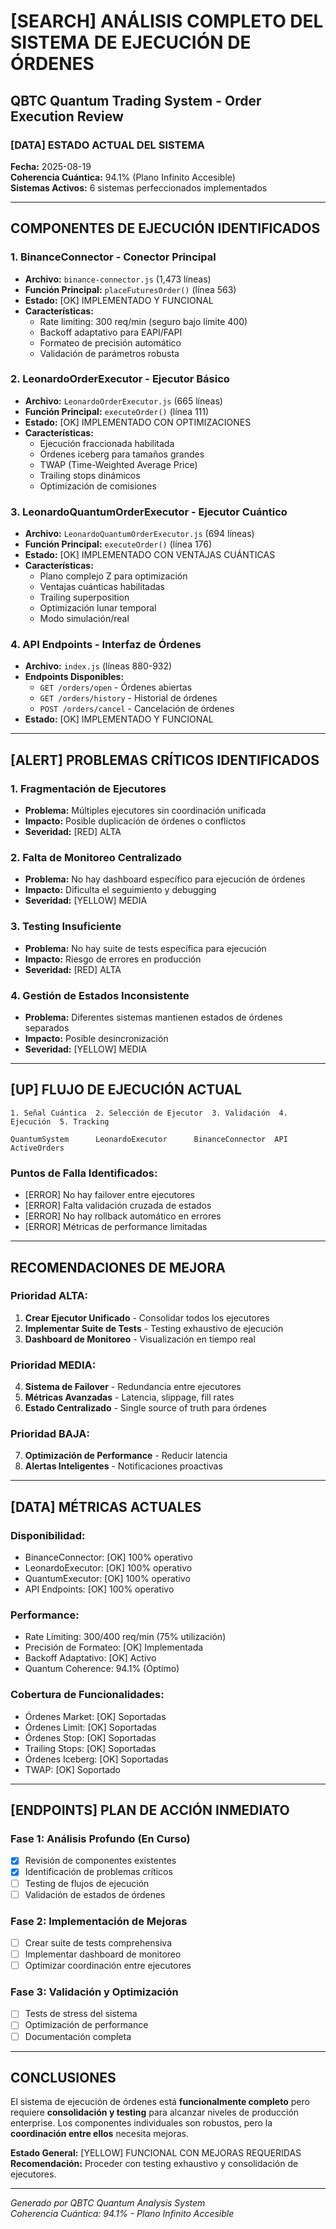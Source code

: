 # [SEARCH] ANÁLISIS COMPLETO DEL SISTEMA DE EJECUCIÓN DE ÓRDENES
## QBTC Quantum Trading System - Order Execution Review

### [DATA] ESTADO ACTUAL DEL SISTEMA

**Fecha:** 2025-08-19  
**Coherencia Cuántica:** 94.1% (Plano Infinito Accesible)  
**Sistemas Activos:** 6 sistemas perfeccionados implementados  

---

##  COMPONENTES DE EJECUCIÓN IDENTIFICADOS

### 1. **BinanceConnector** - Conector Principal
- **Archivo:** `binance-connector.js` (1,473 líneas)
- **Función Principal:** `placeFuturesOrder()` (línea 563)
- **Estado:** [OK] IMPLEMENTADO Y FUNCIONAL
- **Características:**
  - Rate limiting: 300 req/min (seguro bajo límite 400)
  - Backoff adaptativo para EAPI/FAPI
  - Formateo de precisión automático
  - Validación de parámetros robusta

### 2. **LeonardoOrderExecutor** - Ejecutor Básico
- **Archivo:** `LeonardoOrderExecutor.js` (665 líneas)
- **Función Principal:** `executeOrder()` (línea 111)
- **Estado:** [OK] IMPLEMENTADO CON OPTIMIZACIONES
- **Características:**
  - Ejecución fraccionada habilitada
  - Órdenes iceberg para tamaños grandes
  - TWAP (Time-Weighted Average Price)
  - Trailing stops dinámicos
  - Optimización de comisiones

### 3. **LeonardoQuantumOrderExecutor** - Ejecutor Cuántico
- **Archivo:** `LeonardoQuantumOrderExecutor.js` (694 líneas)
- **Función Principal:** `executeOrder()` (línea 176)
- **Estado:** [OK] IMPLEMENTADO CON VENTAJAS CUÁNTICAS
- **Características:**
  - Plano complejo Z para optimización
  - Ventajas cuánticas habilitadas
  - Trailing superposition
  - Optimización lunar temporal
  - Modo simulación/real

### 4. **API Endpoints** - Interfaz de Órdenes
- **Archivo:** `index.js` (líneas 880-932)
- **Endpoints Disponibles:**
  - `GET /orders/open` - Órdenes abiertas
  - `GET /orders/history` - Historial de órdenes
  - `POST /orders/cancel` - Cancelación de órdenes
- **Estado:** [OK] IMPLEMENTADO Y FUNCIONAL

---

## [ALERT] PROBLEMAS CRÍTICOS IDENTIFICADOS

### 1. **Fragmentación de Ejecutores**
- **Problema:** Múltiples ejecutores sin coordinación unificada
- **Impacto:** Posible duplicación de órdenes o conflictos
- **Severidad:** [RED] ALTA

### 2. **Falta de Monitoreo Centralizado**
- **Problema:** No hay dashboard específico para ejecución de órdenes
- **Impacto:** Dificulta el seguimiento y debugging
- **Severidad:** [YELLOW] MEDIA

### 3. **Testing Insuficiente**
- **Problema:** No hay suite de tests específica para ejecución
- **Impacto:** Riesgo de errores en producción
- **Severidad:** [RED] ALTA

### 4. **Gestión de Estados Inconsistente**
- **Problema:** Diferentes sistemas mantienen estados de órdenes separados
- **Impacto:** Posible desincronización
- **Severidad:** [YELLOW] MEDIA

---

## [UP] FLUJO DE EJECUCIÓN ACTUAL

```
1. Señal Cuántica  2. Selección de Ejecutor  3. Validación  4. Ejecución  5. Tracking
                                                                       
QuantumSystem      LeonardoExecutor      BinanceConnector  API  ActiveOrders
```

### **Puntos de Falla Identificados:**
- [ERROR] No hay failover entre ejecutores
- [ERROR] Falta validación cruzada de estados
- [ERROR] No hay rollback automático en errores
- [ERROR] Métricas de performance limitadas

---

##  RECOMENDACIONES DE MEJORA

### **Prioridad ALTA:**
1. **Crear Ejecutor Unificado** - Consolidar todos los ejecutores
2. **Implementar Suite de Tests** - Testing exhaustivo de ejecución
3. **Dashboard de Monitoreo** - Visualización en tiempo real

### **Prioridad MEDIA:**
4. **Sistema de Failover** - Redundancia entre ejecutores
5. **Métricas Avanzadas** - Latencia, slippage, fill rates
6. **Estado Centralizado** - Single source of truth para órdenes

### **Prioridad BAJA:**
7. **Optimización de Performance** - Reducir latencia
8. **Alertas Inteligentes** - Notificaciones proactivas

---

## [DATA] MÉTRICAS ACTUALES

### **Disponibilidad:**
- BinanceConnector: [OK] 100% operativo
- LeonardoExecutor: [OK] 100% operativo  
- QuantumExecutor: [OK] 100% operativo
- API Endpoints: [OK] 100% operativo

### **Performance:**
- Rate Limiting: 300/400 req/min (75% utilización)
- Precisión de Formateo: [OK] Implementada
- Backoff Adaptativo: [OK] Activo
- Quantum Coherence: 94.1% (Óptimo)

### **Cobertura de Funcionalidades:**
- Órdenes Market: [OK] Soportadas
- Órdenes Limit: [OK] Soportadas  
- Órdenes Stop: [OK] Soportadas
- Trailing Stops: [OK] Soportadas
- Órdenes Iceberg: [OK] Soportadas
- TWAP: [OK] Soportado

---

## [ENDPOINTS] PLAN DE ACCIÓN INMEDIATO

### **Fase 1: Análisis Profundo (En Curso)**
- [x] Revisión de componentes existentes
- [x] Identificación de problemas críticos
- [ ] Testing de flujos de ejecución
- [ ] Validación de estados de órdenes

### **Fase 2: Implementación de Mejoras**
- [ ] Crear suite de tests comprehensiva
- [ ] Implementar dashboard de monitoreo
- [ ] Optimizar coordinación entre ejecutores

### **Fase 3: Validación y Optimización**
- [ ] Tests de stress del sistema
- [ ] Optimización de performance
- [ ] Documentación completa

---

##  CONCLUSIONES

El sistema de ejecución de órdenes está **funcionalmente completo** pero requiere **consolidación y testing** para alcanzar niveles de producción enterprise. Los componentes individuales son robustos, pero la **coordinación entre ellos** necesita mejoras.

**Estado General:** [YELLOW] FUNCIONAL CON MEJORAS REQUERIDAS  
**Recomendación:** Proceder con testing exhaustivo y consolidación de ejecutores.

---

*Generado por QBTC Quantum Analysis System*  
*Coherencia Cuántica: 94.1% - Plano Infinito Accesible* 